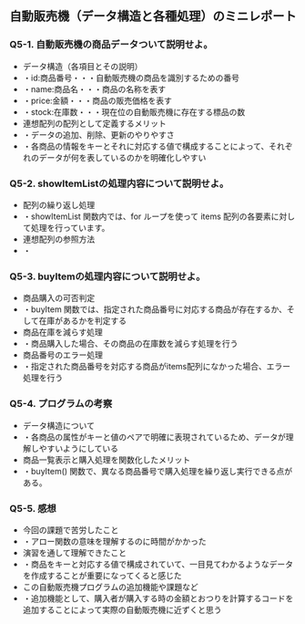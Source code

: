 ## 自動販売機（データ構造と各種処理）のミニレポート
### Q5-1. 自動販売機の商品データついて説明せよ。
* データ構造（各項目とその説明）
* ・id:商品番号・・・自動販売機の商品を識別するための番号
* ・name:商品名・・・商品の名称を表す
* ・price:金額・・・商品の販売価格を表す
* ・stock:在庫数・・・現在位の自動販売機に存在する標品の数
* 連想配列の配列として定義するメリット
* ・データの追加、削除、更新のやりやすさ
* ・各商品の情報をキーとそれに対応する値で構成することによって、それぞれのデータが何を表しているのかを明確化しやすい
### Q5-2. showItemListの処理内容について説明せよ。
* 配列の繰り返し処理
* ・showItemList 関数内では、for ループを使って items 配列の各要素に対して処理を行っています。
* 連想配列の参照方法
* ・
### Q5-3. buyItemの処理内容について説明せよ。
* 商品購入の可否判定
* ・buyItem 関数では、指定された商品番号に対応する商品が存在するか、そして在庫があるかを判定する
* 商品在庫を減らす処理
* ・商品購入した場合、その商品の在庫数を減らす処理を行う
* 商品番号のエラー処理
* ・指定された商品番号を対応する商品がitems配列になかった場合、エラー処理を行う
### Q5-4. プログラムの考察
* データ構造について
* ・各商品の属性がキーと値のペアで明確に表現されているため、データが理解しやすいようにしている
* 商品一覧表示と購入処理を関数化したメリット
* ・buyItem() 関数で、異なる商品番号で購入処理を繰り返し実行できる点がある。
### Q5-5. 感想
* 今回の課題で苦労したこと
* ・アロー関数の意味を理解するのに時間がかかった
* 演習を通して理解できたこと
* ・商品をキーと対応する値で構成されていて、一目見てわかるようなデータを作成することが重要になってくると感じた
* この自動販売機プログラムの追加機能や課題など
* ・追加機能として、購入者が購入する時の金額とおつりを計算するコードを追加することによって実際の自動販売機に近ずくと思う
